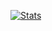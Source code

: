 [![Stats](https://github-readme-stats.vercel.app/api?username=ShankyRana&count_private=true&theme=synthwave)](https://github.com/anuraghazra/github-readme-stats)
